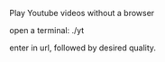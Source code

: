 Play Youtube videos without a browser

open a terminal: ./yt

enter in url, followed by desired quality.